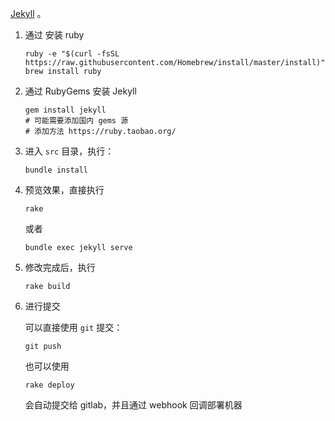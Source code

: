 [Jekyll](http://jekyllrb.com) 。

1. 通过 安装 ruby

    ```
   ruby -e "$(curl -fsSL https://raw.githubusercontent.com/Homebrew/install/master/install)"
   brew install ruby
    ```

2. 通过 RubyGems 安装 Jekyll

    ```
    gem install jekyll
    # 可能需要添加国内 gems 源
    # 添加方法 https://ruby.taobao.org/
    ```

3. 进入 ```src``` 目录，执行：

    ```
    bundle install
    ```

4. 预览效果，直接执行

    ```
    rake
    ```
    或者
    ```
    bundle exec jekyll serve
    ```

5. 修改完成后，执行

    ```
    rake build
    ```

6. 进行提交

    可以直接使用 ```git``` 提交：
    ```
    git push
    ```

    也可以使用
    ```
    rake deploy
    ```

    会自动提交给 gitlab，并且通过 webhook 回调部署机器
